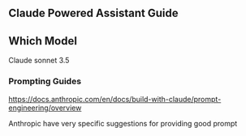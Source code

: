 ## Claude Powered Assistant Guide

## Which Model

Claude sonnet 3.5

### Prompting Guides

https://docs.anthropic.com/en/docs/build-with-claude/prompt-engineering/overview

Anthropic have very specific suggestions for providing good prompt
